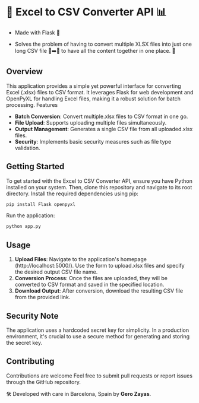 # 🚀 Excel to CSV Converter API 📊

- Made with Flask 🚀

- Solves the problem of having to convert multiple XLSX files into just one long CSV file 📂➡️📜 to have all the content together in one place. 📍

## Overview

This application provides a simple yet powerful interface for converting Excel (.xlsx) files to CSV format. It leverages Flask for web development and OpenPyXL for handling Excel files, making it a robust solution for batch processing.
Features

- **Batch Conversion**: Convert multiple.xlsx files to CSV format in one go.
- **File Upload**: Supports uploading multiple files simultaneously.
- **Output Management**: Generates a single CSV file from all uploaded.xlsx files.
- **Security**: Implements basic security measures such as file type validation.

## Getting Started

To get started with the Excel to CSV Converter API, ensure you have Python installed on your system. Then, clone this repository and navigate to its root directory. Install the required dependencies using pip:

```bash
pip install Flask openpyxl
```

Run the application:

```bash
python app.py
```

## Usage

1. **Upload Files**: Navigate to the application's homepage (http://localhost:5000/). Use the form to upload.xlsx files and specify the desired output CSV file name.
2. **Conversion Process**: Once the files are uploaded, they will be converted to CSV format and saved in the specified location.
3. **Download Output**: After conversion, download the resulting CSV file from the provided link.

## Security Note

The application uses a hardcoded secret key for simplicity. In a production environment, it's crucial to use a secure method for generating and storing the secret key.

## Contributing

Contributions are welcome Feel free to submit pull requests or report issues through the GitHub repository.

🛠️ Developed with care in Barcelona, Spain by **Gero Zayas**.
